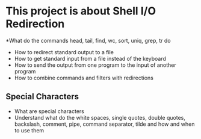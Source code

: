 # This project is about Shell I/O Redirection
*What do the commands head, tail, find, wc, sort, uniq, grep, tr do
* How to redirect standard output to a file
* How to get standard input from a file instead of the keyboard
* How to send the output from one program to the input of another program
* How to combine commands and filters with redirections
## Special Characters
* What are special characters
* Understand what do the white spaces, single quotes, double quotes, backslash, comment, pipe, command separator, tilde and how and when to use them

